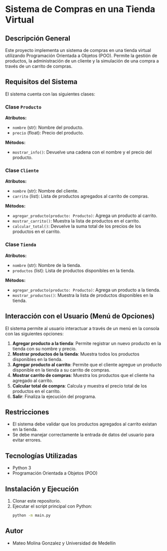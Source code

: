 # Sistema de Compras en una Tienda Virtual

## Descripción General
Este proyecto implementa un sistema de compras en una tienda virtual utilizando Programación Orientada a Objetos (POO). Permite la gestión de productos, la administración de un cliente y la simulación de una compra a través de un carrito de compras.

## Requisitos del Sistema
El sistema cuenta con las siguientes clases:

### Clase `Producto`
**Atributos:**
- `nombre` (str): Nombre del producto.
- `precio` (float): Precio del producto.

**Métodos:**
- `mostrar_info()`: Devuelve una cadena con el nombre y el precio del producto.

### Clase `Cliente`
**Atributos:**
- `nombre` (str): Nombre del cliente.
- `carrito` (list): Lista de productos agregados al carrito de compras.

**Métodos:**
- `agregar_producto(producto: Producto)`: Agrega un producto al carrito.
- `mostrar_carrito()`: Muestra la lista de productos en el carrito.
- `calcular_total()`: Devuelve la suma total de los precios de los productos en el carrito.

### Clase `Tienda`
**Atributos:**
- `nombre` (str): Nombre de la tienda.
- `productos` (list): Lista de productos disponibles en la tienda.

**Métodos:**
- `agregar_producto(producto: Producto)`: Agrega un producto a la tienda.
- `mostrar_productos()`: Muestra la lista de productos disponibles en la tienda.

## Interacción con el Usuario (Menú de Opciones)
El sistema permite al usuario interactuar a través de un menú en la consola con las siguientes opciones:

1. **Agregar producto a la tienda**: Permite registrar un nuevo producto en la tienda con su nombre y precio.
2. **Mostrar productos de la tienda**: Muestra todos los productos disponibles en la tienda.
3. **Agregar producto al carrito**: Permite que el cliente agregue un producto disponible en la tienda a su carrito de compras.
4. **Mostrar carrito de compras**: Muestra los productos que el cliente ha agregado al carrito.
5. **Calcular total de compra**: Calcula y muestra el precio total de los productos en el carrito.
6. **Salir**: Finaliza la ejecución del programa.

## Restricciones
- El sistema debe validar que los productos agregados al carrito existan en la tienda.
- Se debe manejar correctamente la entrada de datos del usuario para evitar errores.

## Tecnologías Utilizadas
- Python 3
- Programación Orientada a Objetos (POO)

## Instalación y Ejecución
1. Clonar este repositorio.
2. Ejecutar el script principal con Python:
   ```sh
   python -m main.py
   ```

## Autor
- Mateo Molina Gonzalez y Universidad de Medellín
